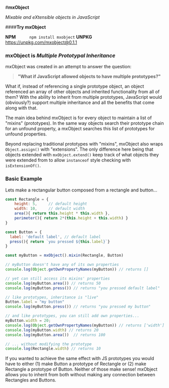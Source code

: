 
#**mxObject**

*Mixable and eXtensible objects in JavaScript*


####**Try mxObject**

 **NPM** &nbsp;&nbsp;&nbsp;&nbsp;&nbsp;&nbsp;&nbsp;&nbsp;&nbsp; `npm install mxobject`
 **UNPKG** &nbsp;&nbsp;&nbsp;&nbsp; https://unpkg.com/mxobject@0.1.1

### **mxObject** is  *Multiple Prototypal Inheritance*

mxObject was created in an attempt to answer the question:

> **"What if JavaScript allowed objects to have multiple prototypes?"**

What if, instead of referencing a single prototype object, an object referenced an array of other objects and inherited functionality from all of them? With the ability to inherit from multiple prototypes, JavaScript would (obviously?) support multiple inheritance and all the benefits that come along with that.

The main idea behind mxObject is for every object to maintain a list of "mixins" (prototypes). In the same way objects search their prototype chain for an unfound property, a mxObject searches this list of prototypes for unfound properties.

Beyond replacing traditional prototypes with "mixins", mxObject also wraps `Object.assign()` with "extensions". The only difference here being that objects extended with `mxObject.extend()` keep track of what objects they were extended from to allow `instanceof` style checking with `isExtensionOf()`.

### Basic Example

Lets make a rectangular button composed from a rectangle and button...

```javascript
const Rectangle = {
	height: 5,     // default height
	width: 10,     // default width
	area(){ return this.height * this.width },
	perimeter(){ return 2*(this.height + this.width) }
}

const Button = {
  label: 'default label', // default label
  press(){ return `you pressed ${this.label}`}
}

const myButton = mxObject().mixin(Rectangle, Button)

// myButton doesn't have any of its own properties
console.log(Object.getOwnPropertyNames(myButton)) // returns []

// yet can still access its mixins' properties
console.log(myButton.area()) // returns 50
console.log(myButton.press()) // returns "you pressed default label"

// like prototypes, inheritance is "live"
Button.label = "my button"
console.log(myButton.press()) // returns "you pressed my button"

// and like prototypes, you can still add own properties...
myButton.width = 20;
console.log(Object.getOwnPropertyNames(myButton)) // returns ['width']
console.log(myButton.width) // returns 20
console.log(myButton.area())  // returns 100

// ... without modifying the prototype
console.log(Rectangle.width) // returns 10
```

If you wanted to achieve the same effect with JS prototypes you would have to either (1) make Button a prototype of Rectangle or (2) make Rectangle a prototype of Button. Neither of those make sense! mxObject allows you to inherit from both without making any connection between Rectangles and Buttons.
